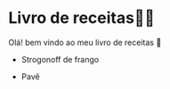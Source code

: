 # Livro de receitas:man_cook:

Olá! bem vindo ao meu livro de receitas :wave:

- Strogonoff de frango

- Pavê

  
